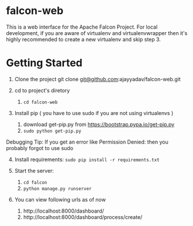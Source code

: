 falcon-web
==========

This is a web interface for the Apache Falcon Project. For local development, if you are aware of virtualenv and virtualenvwrapper then it's highly recommended to create a new virtualenv and skip step 3. 


Getting Started
================

1. Clone the project 
             git clone git@github.com:ajayyadav/falcon-web.git

2. cd to project's diretory
      1. <code>cd falcon-web </code>

3. Install pip ( you have to use sudo if you are not using virtualenvs )
      1. download get-pip.py from https://bootstrap.pypa.io/get-pip.py
      2. <code>sudo python get-pip.py </code>

Debugging Tip: If you get an error like Permission Denied: then you probably forgot to use sudo

4. Install requirements: <code>sudo pip install -r requirements.txt </code>

5. Start the server: 
      1. <code>cd falcon </code>
      2. <code>python manage.py runserver</code>

6. You can view following urls as of now
      1. http://localhost:8000/dashboard/
      2. http://localhost:8000/dashboard/process/create/

